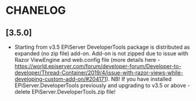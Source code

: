 # CHANELOG
## [3.5.0]
- Starting from v3.5 EPiServer DeveloperTools package is distributed as expanded (no zip file) add-on.
Add-on is not zipped due to issue with Razor ViewEngine and web.config file (more details here - https://world.episerver.com/forum/developer-forum/Developer-to-developer/Thread-Container/2019/4/issue-with-razor-views-while-developing-custom-add-on/#204171).
NB! If you have installed EPiServer.DeveloperTools previously and upgrading to v3.5 or above - delete EPiServer.DeveloperTools.zip file!
